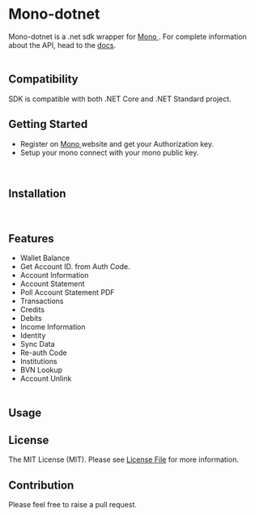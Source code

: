 # Mono-dotnet 

Mono-dotnet is a .net sdk wrapper for <a href="https://mono.co"> Mono </a>.
 For complete information about the API, head to the <a href="https://docs.mono.co/reference">docs</a>.
<br /><br />
## Compatibility 

SDK is compatible with both .NET Core and .NET Standard project.

## Getting Started

- Register on <a href="https://app.withmono.com/dashboard"> Mono </a>  website and get your Authorization key.
- Setup your mono connect with your mono public key.

<br/>

## Installation
 

<br />
 

## Features

- Wallet Balance
- Get Account ID. from Auth Code.
- Account Information
- Account Statement
- Poll Account Statement PDF
- Transactions
- Credits
- Debits
- Income Information
- Identity
- Sync Data
- Re-auth Code
- Institutions
- BVN Lookup
- Account Unlink
<br /><br />

## Usage

## License

The MIT License (MIT). Please see <a href="https://github.com/eskye/mono-dotnet/blob/main/LICENSE.md">License File</a> for more information.

## Contribution

Please feel free to raise a pull request.

